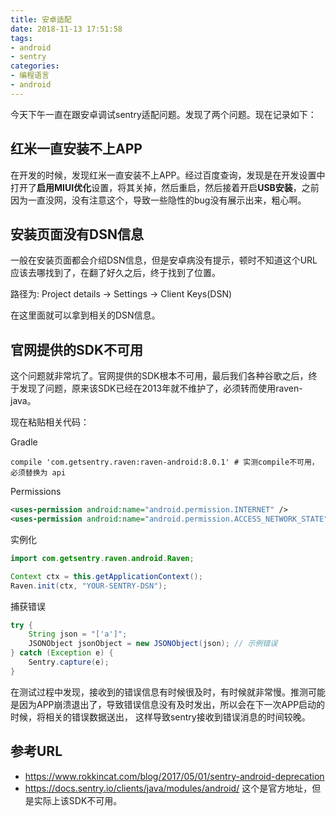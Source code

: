 ```yaml
---
title: 安卓适配
date: 2018-11-13 17:51:58
tags:
- android
- sentry
categories:
- 编程语言
- android
---
```

今天下午一直在跟安卓调试sentry适配问题。发现了两个问题。现在记录如下：

## 红米一直安装不上APP

在开发的时候，发现红米一直安装不上APP。经过百度查询，发现是在开发设置中打开了**启用MIUI优化**设置，将其关掉，然后重启，然后接着开启**USB安装**，之前因为一直没网，没有注意这个，导致一些隐性的bug没有展示出来，粗心啊。

## 安装页面没有DSN信息

一般在安装页面都会介绍DSN信息，但是安卓病没有提示，顿时不知道这个URL应该去哪找到了，在翻了好久之后，终于找到了位置。

路径为: Project details -> Settings -> Client Keys(DSN)

在这里面就可以拿到相关的DSN信息。

## 官网提供的SDK不可用

这个问题就非常坑了。官网提供的SDK根本不可用，最后我们各种谷歌之后，终于发现了问题，原来该SDK已经在2013年就不维护了，必须转而使用raven-java。

现在粘贴相关代码：

Gradle

```
compile 'com.getsentry.raven:raven-android:8.0.1' # 实测compile不可用，必须替换为 api
```

Permissions

```xml
<uses-permission android:name="android.permission.INTERNET" />
<uses-permission android:name="android.permission.ACCESS_NETWORK_STATE" />
```

实例化

```java
import com.getsentry.raven.android.Raven;

Context ctx = this.getApplicationContext();
Raven.init(ctx, "YOUR-SENTRY-DSN");
```

捕获错误

```java
try {
    String json = "['a']";
    JSONObject jsonObject = new JSONObject(json); // 示例错误
} catch (Exception e) {
    Sentry.capture(e);
}
```

在测试过程中发现，接收到的错误信息有时候很及时，有时候就非常慢。推测可能是因为APP崩溃退出了，导致错误信息没有及时发出，所以会在下一次APP启动的时候，将相关的错误数据送出， 这样导致sentry接收到错误消息的时间较晚。

## 参考URL

- https://www.rokkincat.com/blog/2017/05/01/sentry-android-deprecation
- https://docs.sentry.io/clients/java/modules/android/ 这个是官方地址，但是实际上该SDK不可用。
